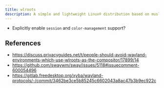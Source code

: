 ```yaml
---
title: wlroots
description: A simple and lightweight Linux® distribution based on musl libc and toybox
---
```


- Explicitly enable `session` and `color-management` support?

## References
- https://discuss.privacyguides.net/t/people-should-avoid-wayland-environments-which-use-wlroots-as-the-compositor/17899/14
- https://github.com/swaywm/sway/issues/5118#issuecomment-600054496
- https://gitlab.freedesktop.org/xyba/wayland-protocols/-/commit/3462be3ce5b85245c6602043a8ac47b3b9ec922c

